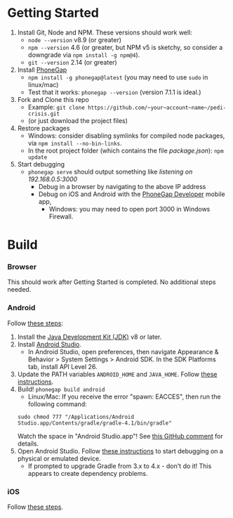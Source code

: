 # Getting Started

1. Install Git, Node and NPM. These versions should work well:
   - `node --version` v8.9 (or greater)
   - `npm --version` 4.6 (or greater, but NPM v5 is sketchy, so consider a downgrade via `npm install -g npm@4`).
   - `git --version` 2.14 (or greater)
2. Install [PhoneGap](http://docs.phonegap.com/getting-started/1-install-phonegap/cli/)
   - `npm install -g phonegap@latest` (you may need to use `sudo` in linux/mac)
   - Test that it works: `phonegap --version` (version 7.1.1 is ideal.)
3. Fork and Clone this repo 
   - Example: `git clone https://github.com/~your~account~name~/pedi-crisis.git`
   - (or just download the project files)
4. Restore packages
   - Windows: consider disabling symlinks for compiled node packages, via `npm install --no-bin-links`.
   - In the root project folder (which contains the file _package.json_): `npm update`
5. Start debugging
   - `phonegap serve` should output something like _listening on 192.168.0.5:3000_
      - Debug in a browser by navigating to the above IP address
      - Debug on iOS and Android with the [PhoneGap Developer](http://docs.phonegap.com/getting-started/2-install-mobile-app/) mobile app, 
         - Windows: you may need to open port 3000 in Windows Firewall.

# Build

### Browser
This should work after Getting Started is completed. No additional steps needed.

### Android
Follow [these steps](https://cordova.apache.org/docs/en/latest/guide/platforms/android/index.html#requirements-and-support):
1. Install the [Java Development Kit (JDK)](http://www.oracle.com/technetwork/java/javase/downloads/jdk8-downloads-2133151.html) v8 or later.
2. Install [Android Studio](https://developer.android.com/studio/index.html).
   - In Android Studio, open preferences, then navigate Appearance & Behavior > System Settings > Android SDK. In the SDK Platforms tab, install API Level 26.
3. Update the PATH variables `ANDROID_HOME` and `JAVA_HOME`. Follow [these instructions](https://cordova.apache.org/docs/en/latest/guide/platforms/android/index.html#setting-environment-variables).
4. Build! `phonegap build android`
   - Linux/Mac: If you receive the error "spawn: EACCES", then run the following command: 
   ```
   sudo chmod 777 "/Applications/Android Studio.app/Contents/gradle/gradle-4.1/bin/gradle"
   ```
   Watch the space in "Android Studio.app"! See [this GitHub comment](https://github.com/ionic-team/ionic-cli/issues/2835#issuecomment-340200015) for details.
5. Open Android Studio. Follow [these instructions](https://cordova.apache.org/docs/en/latest/guide/platforms/android/index.html#opening-a-project-in-android-studio) to start debugging on a physical or emulated device. 
   - If prompted to upgrade Gradle from 3.x to 4.x - don't do it! This appears to create dependency problems.

### iOS
Follow [these steps](https://cordova.apache.org/docs/en/latest/guide/platforms/ios/index.html).

